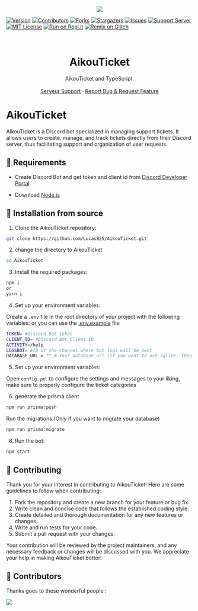 <center><img src="https://capsule-render.vercel.app/api?type=waving&color=gradient&height=200&section=header&text=AikouTicket&fontSize=80&fontAlignY=35&animation=twinkling&fontColor=gradient" /></center>

[![Version][version-shield]](version-url)
[![Contributors][contributors-shield]][contributors-url]
[![Forks][forks-shield]][forks-url]
[![Stargazers][stars-shield]][stars-url]
[![Issues][issues-shield]][issues-url]
[![Support Server][support-shield]][support-server]
[![MIT License][license-shield]][license-url]
[![Run on Repl.it](https://repl.it/badge/github/LucasB25/AikouTicket)](https://repl.it/github/LucasB25/AikouTicket)
[![Remix on Glitch](https://cdn.glitch.com/2703baf2-b643-4da7-ab91-7ee2a2d00b5b%2Fremix-button.svg)](https://glitch.com/edit/#!/import/github/LucasB25/AikouTicket)

<!-- PROJECT LOGO -->
<br />

  <h1 align="center">AikouTicket</h1>

  <p align="center">AikouTicket and TypeScript.
    <br />
    <br />
        <a href="https://discord.gg/AhUJa2kdAr">Serveur Support</a>
    ·
    <a href="https://github.com/LucasB25/AikouTicket/issues">Report Bug & Request Feature</a>
  </p>
</p>

# AikouTicket

AikouTicket is a Discord bot specialized in managing support tickets. It allows users to create, manage, and track tickets directly from their Discord server, thus facilitating support and organization of user requests.

## 🔧 Requirements

-   Create Discord Bot and get token and client id from [Discord Developer Portal](https://discord.com/developers/applications)

-   Download [Node.js](https://nodejs.org/en/download/)

## 🚀 Installation from source

1. Clone the AikouTicket repository:

```bash
git clone https://github.com/LucasB25/AikouTicket.git
```

2. change the directory to AikouTicket

```bash
cd AikouTicket
```

3. Install the required packages:

```bash
npm i
or
yarn i
```

4. Set up your environment variables:

Create a `.env` file in the root directory of your project with the following variables:
or you can use the [.env.example](https://raw.githubusercontent.com/LucasB25/AikouTicket/main/.env.example) file

```bash
TOKEN= #Discord Bot Token
CLIENT_ID= #Discord Bot Client ID
ACTIVITY=/help
LOGSBOT= #ID of the channel where bot logs will be sent
DATABASE_URL = "" # Your database url (If you want to use sqlite, then you can leave it blank.).
```

5. Set up your environment variables:

Open `config.yml` to configure the settings and messages to your liking, make sure to properly configure the ticket categories

6. generate the prisma client

```bash
npm run prisma:push
```

Run the migrations (Only if you want to migrate your database)

```bash
npm run prisma:migrate
```

8. Run the bot:

```bash
npm start
```

## 📜 Contributing

Thank you for your interest in contributing to AikouTicket! Here are some guidelines to follow when contributing:

1. Fork the repository and create a new branch for your feature or bug fix.
2. Write clean and concise code that follows the established coding style.
3. Create detailed and thorough documentation for any new features or changes.
4. Write and run tests for your code.
5. Submit a pull request with your changes.

Your contribution will be reviewed by the project maintainers, and any necessary feedback or changes will be discussed with you. We appreciate your help in making AikouTicket better!

## 👥 Contributors

Thanks goes to these wonderful people :

<a href="https://github.com/LucasB25/AikouTicket/graphs/contributors">
  <img src="https://contrib.rocks/image?repo=LucasB25/AikouTicket" />
</a>

[version-shield]: https://img.shields.io/github/package-json/v/LucasB25/AikouTicket?style=for-the-badge
[contributors-shield]: https://img.shields.io/github/contributors/LucasB25/AikouTicket.svg?style=for-the-badge
[contributors-url]: https://github.com/LucasB25/AikouTicket/graphs/contributors
[forks-shield]: https://img.shields.io/github/forks/LucasB25/AikouTicket.svg?style=for-the-badge
[forks-url]: https://github.com/LucasB25/AikouTicket/network/members
[stars-shield]: https://img.shields.io/github/stars/LucasB25/AikouTicket.svg?style=for-the-badge
[stars-url]: https://github.com/LucasB25/AikouTicket/stargazers
[issues-shield]: https://img.shields.io/github/issues/LucasB25/AikouTicket.svg?style=for-the-badge
[issues-url]: https://github.com/LucasB25/AikouTicket/issues
[license-shield]: https://img.shields.io/github/license/LucasB25/AikouTicket.svg?style=for-the-badge
[license-url]: https://github.com/LucasB25/AikouTicket/blob/mains/LICENSE
[support-server]: https://discord.gg/AhUJa2kdAr
[support-shield]: https://img.shields.io/discord/942117923001098260.svg?style=for-the-badge&logo=discord&colorB=7289DA
